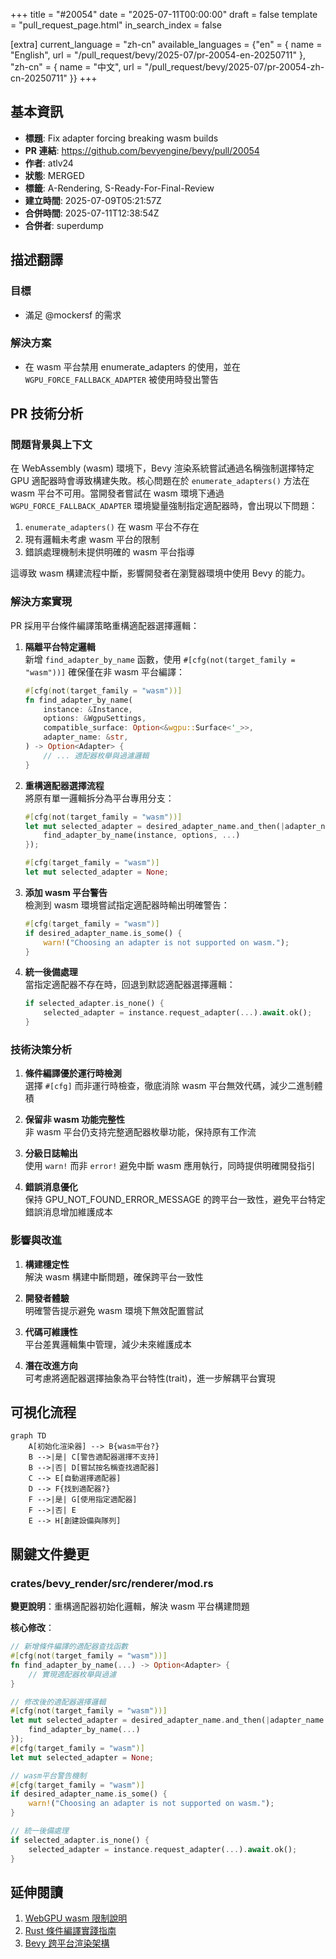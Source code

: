 +++
title = "#20054"
date = "2025-07-11T00:00:00"
draft = false
template = "pull_request_page.html"
in_search_index = false

[extra]
current_language = "zh-cn"
available_languages = {"en" = { name = "English", url = "/pull_request/bevy/2025-07/pr-20054-en-20250711" }, "zh-cn" = { name = "中文", url = "/pull_request/bevy/2025-07/pr-20054-zh-cn-20250711" }}
+++

## 基本資訊
- **標題**: Fix adapter forcing breaking wasm builds
- **PR 連結**: https://github.com/bevyengine/bevy/pull/20054
- **作者**: atlv24
- **狀態**: MERGED
- **標籤**: A-Rendering, S-Ready-For-Final-Review
- **建立時間**: 2025-07-09T05:21:57Z
- **合併時間**: 2025-07-11T12:38:54Z
- **合併者**: superdump

## 描述翻譯
### 目標
- 滿足 @mockersf 的需求

### 解決方案
- 在 wasm 平台禁用 enumerate_adapters 的使用，並在 `WGPU_FORCE_FALLBACK_ADAPTER` 被使用時發出警告

## PR 技術分析

### 問題背景與上下文
在 WebAssembly (wasm) 環境下，Bevy 渲染系統嘗試通過名稱強制選擇特定 GPU 適配器時會導致構建失敗。核心問題在於 `enumerate_adapters()` 方法在 wasm 平台不可用。當開發者嘗試在 wasm 環境下通過 `WGPU_FORCE_FALLBACK_ADAPTER` 環境變量強制指定適配器時，會出現以下問題：
1. `enumerate_adapters()` 在 wasm 平台不存在
2. 現有邏輯未考慮 wasm 平台的限制
3. 錯誤處理機制未提供明確的 wasm 平台指導

這導致 wasm 構建流程中斷，影響開發者在瀏覽器環境中使用 Bevy 的能力。

### 解決方案實現
PR 採用平台條件編譯策略重構適配器選擇邏輯：

1. **隔離平台特定邏輯**  
   新增 `find_adapter_by_name` 函數，使用 `#[cfg(not(target_family = "wasm"))]` 確保僅在非 wasm 平台編譯：
   ```rust
   #[cfg(not(target_family = "wasm"))]
   fn find_adapter_by_name(
       instance: &Instance,
       options: &WgpuSettings,
       compatible_surface: Option<&wgpu::Surface<'_>>,
       adapter_name: &str,
   ) -> Option<Adapter> {
       // ... 適配器枚舉與過濾邏輯
   }
   ```

2. **重構適配器選擇流程**  
   將原有單一邏輯拆分為平台專用分支：
   ```rust
   #[cfg(not(target_family = "wasm"))]
   let mut selected_adapter = desired_adapter_name.and_then(|adapter_name| {
       find_adapter_by_name(instance, options, ...)
   });
   
   #[cfg(target_family = "wasm")]
   let mut selected_adapter = None;
   ```

3. **添加 wasm 平台警告**  
   檢測到 wasm 環境嘗試指定適配器時輸出明確警告：
   ```rust
   #[cfg(target_family = "wasm")]
   if desired_adapter_name.is_some() {
       warn!("Choosing an adapter is not supported on wasm.");
   }
   ```

4. **統一後備處理**  
   當指定適配器不存在時，回退到默認適配器選擇邏輯：
   ```rust
   if selected_adapter.is_none() {
       selected_adapter = instance.request_adapter(...).await.ok();
   }
   ```

### 技術決策分析
1. **條件編譯優於運行時檢測**  
   選擇 `#[cfg]` 而非運行時檢查，徹底消除 wasm 平台無效代碼，減少二進制體積

2. **保留非 wasm 功能完整性**  
   非 wasm 平台仍支持完整適配器枚舉功能，保持原有工作流

3. **分級日誌輸出**  
   使用 `warn!` 而非 `error!` 避免中斷 wasm 應用執行，同時提供明確開發指引

4. **錯誤消息優化**  
   保持 GPU_NOT_FOUND_ERROR_MESSAGE 的跨平台一致性，避免平台特定錯誤消息增加維護成本

### 影響與改進
1. **構建穩定性**  
   解決 wasm 構建中斷問題，確保跨平台一致性

2. **開發者體驗**  
   明確警告提示避免 wasm 環境下無效配置嘗試

3. **代碼可維護性**  
   平台差異邏輯集中管理，減少未來維護成本

4. **潛在改進方向**  
   可考慮將適配器選擇抽象為平台特性(trait)，進一步解耦平台實現

## 可視化流程
```mermaid
graph TD
    A[初始化渲染器] --> B{wasm平台?}
    B -->|是| C[警告適配器選擇不支持]
    B -->|否| D[嘗試按名稱查找適配器]
    C --> E[自動選擇適配器]
    D --> F{找到適配器?}
    F -->|是| G[使用指定適配器]
    F -->|否| E
    E --> H[創建設備與隊列]
```

## 關鍵文件變更
### crates/bevy_render/src/renderer/mod.rs
**變更說明**：重構適配器初始化邏輯，解決 wasm 平台構建問題

**核心修改**：
```rust
// 新增條件編譯的適配器查找函數
#[cfg(not(target_family = "wasm"))]
fn find_adapter_by_name(...) -> Option<Adapter> {
    // 實現適配器枚舉與過濾
}

// 修改後的適配器選擇邏輯
#[cfg(not(target_family = "wasm"))]
let mut selected_adapter = desired_adapter_name.and_then(|adapter_name| {
    find_adapter_by_name(...)
});
#[cfg(target_family = "wasm")]
let mut selected_adapter = None;

// wasm平台警告機制
#[cfg(target_family = "wasm")]
if desired_adapter_name.is_some() {
    warn!("Choosing an adapter is not supported on wasm.");
}

// 統一後備處理
if selected_adapter.is_none() {
    selected_adapter = instance.request_adapter(...).await.ok();
}
```

## 延伸閱讀
1. [WebGPU wasm 限制說明](https://github.com/gfx-rs/wgpu/wiki/Feature-Detection-on-the-Web)
2. [Rust 條件編譯實踐指南](https://doc.rust-lang.org/reference/conditional-compilation.html)
3. [Bevy 跨平台渲染架構](https://bevyengine.org/learn/book/getting-started/setup/#webassembly)